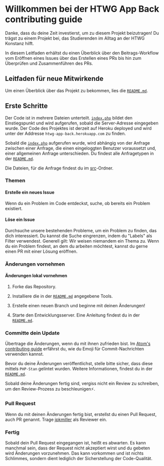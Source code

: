 # Willkommen bei der HTWG App Back contributing guide <!-- omit in toc -->

Danke, dass du deine Zeit investierst, um zu diesem Projekt beizutragen! Du trägst zu einem Projekt bei, das Studierenden im Alltag an der HTWG Konstanz hilft.

In diesem Leitfaden erhältst du einen Überblick über den Beitrags-Workflow vom Eröffnen eines Issues über das Erstellen eines PRs bis hin zum Überprüfen und Zusammenführen des PRs.

## Leitfaden für neue Mitwirkende

Um einen Überblick über das Projekt zu bekommen, lies die [`README.md`](README.md).

## Erste Schritte

Der Code ist in mehrere Dateien unterteilt. 
[`index.php`](index.php) bildet den Einstiegspunkt und wird aufgerufen, sobald die Server-Adresse eingegeben wurde.
Der Code des Projektes ist derzeit auf Heroku deployed und wird unter der Addresse `htwg-app-back.herokuapp.com` zu finden.

Sobald die [`index.php`](index.php) aufgerufen wurde, wird abhängig von der Anfrage zwischen einer Anfrage, die einen eingeloggten Benutzer voraussetzt und, einer allgemeinen Anfrage unterschieden.
Du findest alle Anfragetypen in der [`README.md`](README.md). 

Die Dateien, für die Anfrage findest du im [src](src)-Ordner.

### Themen

#### Erstelle ein neues Issue

Wenn du ein Problem im Code entdeckst, suche, ob bereits ein Problem existiert.

#### Löse ein Issue

Durchsuche unsere bestehenden Probleme, um ein Problem zu finden, das dich interessiert.
Du kannst die Suche eingrenzen, indem du "Labels" als Filter verwendest.
Generell gilt: Wir weisen niemandem ein Thema zu. Wenn du ein Problem findest, an dem du arbeiten möchtest, kannst du gerne einen PR mit einer Lösung eröffnen.

### Änderungen vornehmen

#### Änderungen lokal vornehmen

1. Forke das Repository.

2. Installiere die in der [`README.md`](README.md) angegebene Tools.

3. Erstelle einen neuen Branch und beginne mit deinen Änderungen!

4. Starte den Entwicklungsserver. Eine Anleitung findest du in der [`README.md`](README.md).

### Committe dein Update

Übertrage die Änderungen, wenn du mit ihnen zufrieden bist.
Im [Atom's contributing guide](https://github.com/atom/atom/blob/master/CONTRIBUTING.md#git-commit-messages) erfährst du, wie du Emoji für Commit-Nachrichten verwenden kannst.

Bevor du deine Änderungen veröffentlichst, stelle bitte sicher, dass diese mittels `PHP-Stan` gelintet wurden. Weitere Informationen, findest du in der [`README.md`](README.md).

Sobald deine Änderungen fertig sind, vergiss nicht ein Review zu schreiben, um den Review-Prozess zu beschleunigen:zap:.

### Pull Request

Wenn du mit deinen Änderungen fertig bist, erstellst du einen Pull Request, auch PR genannt.
Trage [jpkmiller](https://github.com/jpkmiller) als Reviewer ein.

### Fertig

Sobald dein Pull Request eingegangen ist, heißt es abwarten.
Es kann manchmal sein, dass der Request nicht akzeptiert wirst und du gebeten wird Änderungen vorzunehmen. Das kann vorkommen und ist nichts Schlimmes, sondern dient lediglich der Sicherstellung der Code-Qualität.
